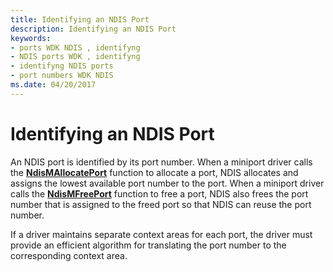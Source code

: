 ```yaml
---
title: Identifying an NDIS Port
description: Identifying an NDIS Port
keywords:
- ports WDK NDIS , identifyng
- NDIS ports WDK , identifyng
- identifyng NDIS ports
- port numbers WDK NDIS
ms.date: 04/20/2017
---
```


# Identifying an NDIS Port





An NDIS port is identified by its port number. When a miniport driver calls the [**NdisMAllocatePort**](/windows-hardware/drivers/ddi/ndis/nf-ndis-ndismallocateport) function to allocate a port, NDIS allocates and assigns the lowest available port number to the port. When a miniport driver calls the [**NdisMFreePort**](/windows-hardware/drivers/ddi/ndis/nf-ndis-ndismfreeport) function to free a port, NDIS also frees the port number that is assigned to the freed port so that NDIS can reuse the port number.

If a driver maintains separate context areas for each port, the driver must provide an efficient algorithm for translating the port number to the corresponding context area.

 

